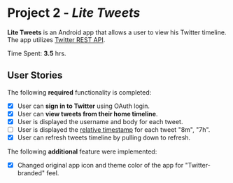 # Project 2 - *Lite Tweets*

**Lite Tweets** is an Android app that allows a user to view his Twitter timeline. The app utilizes [Twitter REST API](https://dev.twitter.com/rest/public).

Time Spent: **3.5** hrs.

## User Stories

The following **required** functionality is completed:

- [x] User can **sign in to Twitter** using OAuth login.
- [x] User can **view tweets from their home timeline**.
- [x] User is displayed the username and body for each tweet.
- [ ] User is displayed the [relative timestamp](https://gist.github.com/nesquena/f786232f5ef72f6e10a7) for each tweet "8m", "7h".
- [x] User can refresh tweets timeline by pulling down to refresh.

The following **additional** feature were implemented:

- [x] Changed original app icon and theme color of the app for "Twitter-branded" feel.

<!-- - [ ] User can view more tweets as they scroll with infinite pagination
- [ ] Links in tweets are clickable and will launch the web browser
- [ ] User can tap a tweet to display a "detailed" view of that tweet
- [ ] User can see embedded image media within the tweet detail view
- [ ] User can watch embedded video within the tweet
- [ ] User can open the twitter app offline and see last loaded tweets
- [ ] On the Twitter timeline, leverage the CoordinatorLayout to apply scrolling behavior that hides / shows the toolbar.

## Walkthrough

Here's a walkthrough of implemented user stories:

<img src='https://media.giphy.com/media/dVTrVT3SnSESDxc20t/giphy.gif' title='Walkthrough' width='' alt='GIF Walkthrough' />

GIF created with [LiceCap](http://www.cockos.com/licecap/).

## Notes

* Not able to implement timestamps in time.
* Additional changes/features may be implemented in the future. 

## Open-Source Libraries Used

- [Android Async HTTP](https://github.com/codepath/CPAsyncHttpClient) - Simple asynchronous HTTP requests with JSON parsing
- [Glide](https://github.com/bumptech/glide) - Image loading and caching library for Android

## License

  Copyright [2021] [Bilal ALi]

  Licensed under the Apache License, Version 2.0 (the "License");
  you may not use this file except in compliance with the License.
  You may obtain a copy of the License at

  http://www.apache.org/licenses/LICENSE-2.0

  Unless required by applicable law or agreed to in writing, software
  distributed under the License is distributed on an "AS IS" BASIS,
  WITHOUT WARRANTIES OR CONDITIONS OF ANY KIND, either express or implied.
  See the License for the specific language governing permissions and
  limitations under the License.
